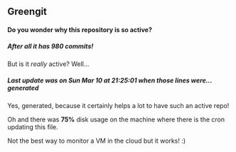 ## Greengit

#### Do you wonder why this repository is so active?

##### After all it has 980 commits!

But is it *really* active? Well...

##### Last update was on Sun Mar 10 at 21:25:01 when those lines were... generated

Yes, generated, because it certainly helps a lot to have such an active repo!

Oh and there was **75%** disk usage on the machine
where there is the cron updating this file.

Not the best way to monitor a VM in the cloud but it works! :)
